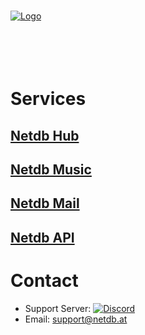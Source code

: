 <!-- PROJECT LOGO -->
<br />
<p align="left">
  <a href="https://netdb.at">
    <img align="center" src="https://assets.netdb.at/logo/Netdb_red_1920x512.png" alt="Logo">
    <br/>
    <br/>
    <br/>
    <br/>
    <br/>
  </a>
</p>

# Services

## [Netdb Hub](https://github.com/Netflix-Database/Netdb-Hub)
## [Netdb Music](https://github.com/Netflix-Database/Netdb-Music)
## [Netdb Mail](https://github.com/Netflix-Database/Netdb-Mail)
## [Netdb API](https://github.com/Netflix-Database/Netdb-API)

# Contact
* Support Server: [![Discord](https://discord.com/api/guilds/623873641679028244/widget.png)](https://discord.gg/wZzFqd6dxP)
* Email: support@netdb.at
